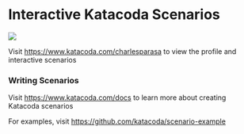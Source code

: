 # Interactive Katacoda Scenarios

[![](http://shields.katacoda.com/katacoda/charlesparasa/count.svg)](https://www.katacoda.com/charlesparasa "Get your profile on Katacoda.com")

Visit https://www.katacoda.com/charlesparasa to view the profile and interactive scenarios

### Writing Scenarios
Visit https://www.katacoda.com/docs to learn more about creating Katacoda scenarios

For examples, visit https://github.com/katacoda/scenario-example
